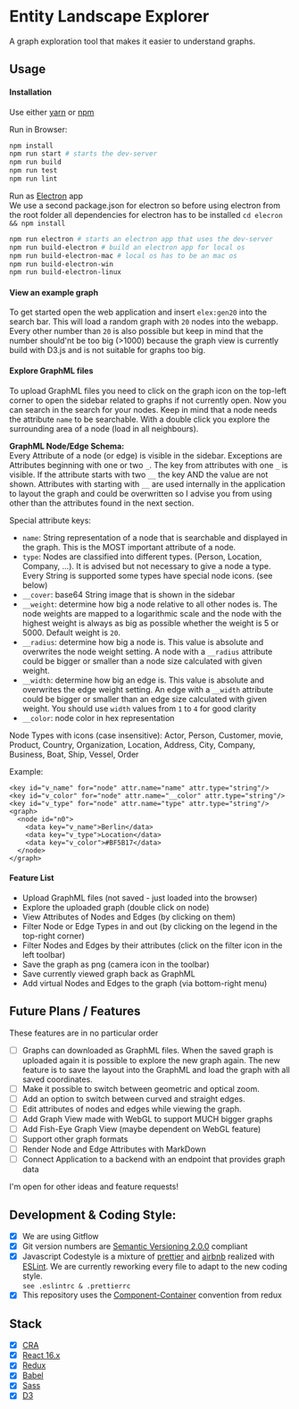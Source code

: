 # Entity Landscape Explorer
A graph exploration tool that makes it easier to understand graphs.

## Usage

#### Installation
Use either [yarn](https://yarnpkg.com/lang/en/) or [npm](https://www.npmjs.com/)

Run in Browser:
```bash
npm install
npm run start # starts the dev-server
npm run build
npm run test
npm run lint
```

Run as [Electron](https://electronjs.org/) app  
We use a second package.json for electron so before using electron from the root folder all dependencies for electron has to be installed `cd elecron && npm install `

```bash
npm run electron # starts an electron app that uses the dev-server
npm run build-electron # build an electron app for local os
npm run build-electron-mac # local os has to be an mac os
npm run build-electron-win
npm run build-electron-linux
```

#### View an example graph
To get started open the web application and insert `elex:gen20` into the search bar.
This will load a random graph with `20` nodes into the webapp.
Every other number than `20` is also possible but keep in mind that the number should'nt be too big (>1000) because the graph view is currently build with D3.js and is not suitable for graphs too big.

#### Explore GraphML files
To upload GraphML files you need to click on the graph icon on the top-left corner to open the sidebar related to graphs if not currently open.
Now you can search in the search for your nodes. Keep in mind that a node needs the attribute `name` to be searchable.
With a double click you explore the surrounding area of a node (load in all neighbours).

**GraphML Node/Edge Schema:**  
Every Attribute of a node (or edge) is visible in the sidebar. Exceptions are Attributes beginning with one or two `_`.
The key from attributes with one `_` is visible. If the attribute starts with two `__` the key AND the value are not shown.
Attributes with starting with `__` are used internally in the application to layout the graph and could be overwritten so I advise you from using other than the attributes found in the next section.

Special attribute keys:
- `name`: String representation of a node that is searchable and displayed in the graph. This is the MOST important attribute of a node.
- `type`: Nodes are classified into different types. (Person, Location, Company, ...). It is advised but not necessary to give a node a type. Every String is supported some types have special node icons. (see below)
- `__cover`: base64 String image that is shown in the sidebar
- `__weight`: determine how big a node relative to all other nodes is. The node weights are mapped to a logarithmic scale and the node with the highest weight is always as big as possible whether the weight is 5 or 5000. Default weight is `20`.
- `__radius`: determine how big a node is. This value is absolute and overwrites the node weight setting. A node with a `__radius` attribute could be bigger or smaller than a node size calculated with given weight.
- `__width`: determine how big an edge is. This value is absolute and overwrites the edge weight setting. An edge with a `__width` attribute could be bigger or smaller than an edge size calculated with given weight. You should use `width` values from `1` to `4` for good clarity
- `__color`: node color in hex representation 

Node Types with icons (case insensitive): Actor, Person, Customer, movie, Product, Country, Organization, Location, Address, City, Company, Business, Boat, Ship, Vessel, Order 

Example:
```
<key id="v_name" for="node" attr.name="name" attr.type="string"/>
<key id="v_color" for="node" attr.name="__color" attr.type="string"/>
<key id="v_type" for="node" attr.name="type" attr.type="string"/>
<graph>
  <node id="n0">
    <data key="v_name">Berlin</data>
    <data key="v_type">Location</data>
    <data key="v_color">#BF5B17</data>
  </node>
</graph>
```

#### Feature List

- Upload GraphML files (not saved - just loaded into the browser)
- Explore the uploaded graph (double click on node)
- View Attributes of Nodes and Edges (by clicking on them)
- Filter Node or Edge Types in and out (by clicking on the legend in the top-right corner)
- Filter Nodes and Edges by their attributes (click on the filter icon in the left toolbar)
- Save the graph as png (camera icon in the toolbar)
- Save currently viewed graph back as GraphML
- Add virtual Nodes and Edges to the graph (via bottom-right menu)

## Future Plans / Features
These features are in no particular order

- [ ] Graphs can downloaded as GraphML files. When the saved graph is uploaded again it is possible to explore the new graph again. The new feature is to save the layout into the GraphML and load the graph with all saved coordinates.
- [ ] Make it possible to switch between geometric and optical zoom.
- [ ] Add an option to switch between curved and straight edges.
- [ ] Edit attributes of nodes and edges while viewing the graph.
- [ ] Add Graph View made with WebGL to support MUCH bigger graphs
- [ ] Add Fish-Eye Graph View (maybe dependent on WebGL feature)
- [ ] Support other graph formats
- [ ] Render Node and Edge Attributes with MarkDown
- [ ] Connect Application to a backend with an endpoint that provides graph data

I'm open for other ideas and feature requests!

## Development & Coding Style:
- [x] We are using Gitflow
- [x] Git version numbers are [Semantic Versioning 2.0.0](https://semver.org/) compliant
- [x] Javascript Codestyle is a mixture of [prettier](https://prettier.io/) and [airbnb](https://github.com/airbnb/javascript/tree/master/react) realized with [ESLint](https://eslint.org/). We are currently reworking every file to adapt to the new coding style.  
`see .eslintrc & .prettierrc`
- [x] This repository uses the [Component-Container](https://redux.js.org/basics/usage-with-react#presentational-and-container-components) convention from redux

## Stack
- [x] [CRA](https://facebook.github.io/create-react-app/)
- [x] [React 16.x](https://facebook.github.io/react/)
- [x] [Redux](http://redux.js.org/)
- [x] [Babel](https://babeljs.io/)
- [x] [Sass](http://sass-lang.com/)
- [x] [D3](https://d3js.org/)
